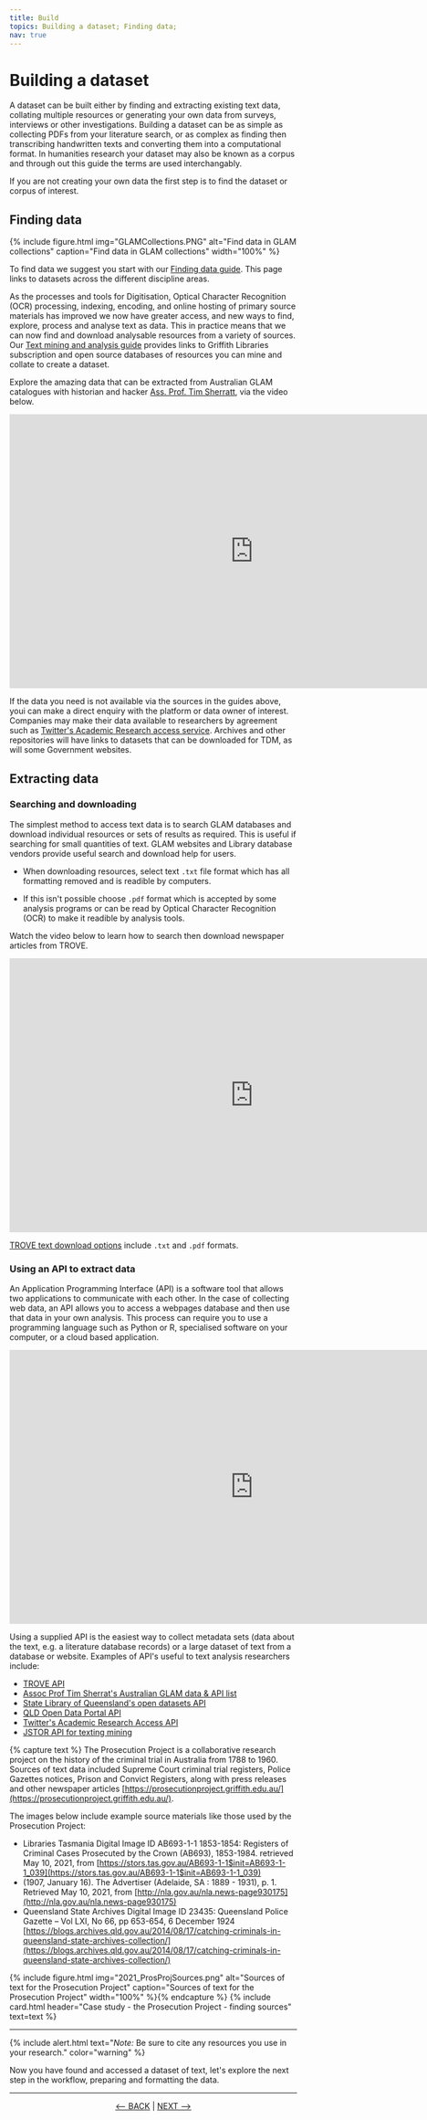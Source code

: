 ```yaml
---
title: Build
topics: Building a dataset; Finding data; 
nav: true
---
```


# Building a dataset

A dataset can be built either by finding and extracting existing text data, collating multiple resources or generating your own data from surveys, interviews or other investigations. Building a dataset can be as simple as collecting PDFs from your literature search, or as complex as finding then transcribing handwritten texts and converting them into a computational format. In humanities research your dataset may also be known as a corpus and through out this guide the terms are used interchangably. 

If you are not creating your own data the first step is to find the dataset or corpus of interest.

## Finding data

{% include figure.html img="GLAMCollections.PNG" alt="Find data in GLAM collections" caption="Find data in GLAM collections" width="100%" %}	

To find data we suggest you start with our [Finding data guide](https://libraryguides.griffith.edu.au/finddata). This page links to datasets across the different discipline areas. 

As the processes and tools for Digitisation, Optical Character Recognition (OCR) processing, indexing, encoding, and online hosting of primary source materials has improved we now have  greater access, and new ways to find, explore, process and analyse text as data.  This in practice means that we can now find and download analysable resources from a variety of sources. Our [Text mining and analysis guide](https://libraryguides.griffith.edu.au/text-mining) provides links to Griffith Libraries subscription and open source databases of resources you can mine and collate to create a dataset. 


Explore the amazing data that can be extracted from Australian GLAM catalogues with historian and hacker [Ass. Prof. Tim Sherratt](https://timsherratt.org/), via the video below.
<iframe width="853" height="480" src="https://www.youtube.com/embed/spvb-zBe24o" title="YouTube video player" frameborder="0" allow="accelerometer; autoplay; clipboard-write; encrypted-media; gyroscope; picture-in-picture" allowfullscreen></iframe>


If the data you need is not available via the sources in the guides above, youi can make a direct enquiry with the platform or data owner of interest. Companies may make their data available to researchers by agreement such as [Twitter's Academic Research access service](https://developer.twitter.com/en/products/twitter-api/academic-research). Archives and other repositories will have links to datasets that can be downloaded for TDM, as will some Government websites.  

## Extracting data

### Searching and downloading

The simplest method to access text data is to search GLAM databases and download individual resources or sets of results as required. This is useful if searching for small quantities of text. GLAM websites and Library database vendors provide useful search and download help for users. 

- When downloading resources, select text `.txt` file format which has all formatting removed and is readible by computers. 

- If this isn't possible choose `.pdf` format which is accepted by some analysis programs or can be read by Optical Character Recognition (OCR) to make it readible by analysis tools. 

Watch the video below to learn how to search then download newspaper articles from TROVE.
<iframe width="853" height="480" src="https://www.youtube.com/embed/RZyq_QMO7YY" title="YouTube video player" frameborder="0" allow="accelerometer; autoplay; clipboard-write; encrypted-media; gyroscope; picture-in-picture" allowfullscreen></iframe>


[TROVE text download options](https://trove.nla.gov.au/help/using-trove/downloading) include `.txt` and `.pdf` formats. 

### Using an API to extract data

An Application Programming Interface (API) is a software tool that allows two applications to communicate with each other. In the case of collecting web data, an API allows you to access a webpages database and then use that data in your own analysis. This process can require you to use a programming language such as Python or R, specialised software on your computer, or a cloud based application.

<iframe width="853" height="480" src="https://www.youtube.com/embed/s7wmiS2mSXY" title="YouTube video player" frameborder="0" allow="accelerometer; autoplay; clipboard-write; encrypted-media; gyroscope; picture-in-picture" allowfullscreen></iframe>

Using a supplied API is the easiest way to collect metadata sets (data about the text, e.g. a literature database records) or a large dataset of text from a database or website. Examples of API's useful to text analysis researchers include:
- [TROVE API](https://trove.nla.gov.au/about/create-something/using-api)
- [Assoc Prof Tim Sherrat's Australian GLAM data & API list](https://glam-workbench.net/glam-data-list/)
- [State Library of Queensland's open datasets API](https://www.slq.qld.gov.au/get-involved/open-data/open-datasets-released-state-library)
- [QLD Open Data Portal API](https://www.data.qld.gov.au/article/standards-and-guidance/publishing-guides-standards/api-user-guide)
- [Twitter's Academic Research Access API](https://developer.twitter.com/en/products/twitter-api/academic-research)
- [JSTOR API for texting mining](https://about-jstor-org.libraryproxy.griffith.edu.au/whats-in-jstor/text-mining-support/)


{% capture text %}
The Prosecution Project is a collaborative research project on the history of the criminal trial in Australia from 1788 to 1960. Sources of text data included Supreme Court criminal trial registers, Police Gazettes notices, Prison and Convict Registers, along with press releases and other newspaper articles  [https://prosecutionproject.griffith.edu.au/](https://prosecutionproject.griffith.edu.au/).

The images below include example source materials like those used by the Prosecution Project:
- Libraries Tasmania Digital Image ID AB693-1-1 1853-1854: Registers of Criminal Cases Prosecuted by the Crown (AB693), 1853-1984. retrieved May 10, 2021, from [https://stors.tas.gov.au/AB693-1-1$init=AB693-1-1_039](https://stors.tas.gov.au/AB693-1-1$init=AB693-1-1_039) 
- (1907, January 16). The Advertiser (Adelaide, SA : 1889 - 1931), p. 1. Retrieved May 10, 2021, from [http://nla.gov.au/nla.news-page930175](http://nla.gov.au/nla.news-page930175)
- Queensland State Archives Digital Image ID 23435: Queensland Police Gazette – Vol LXI, No 66, pp 653-654, 6 December 1924 
[https://blogs.archives.qld.gov.au/2014/08/17/catching-criminals-in-queensland-state-archives-collection/](https://blogs.archives.qld.gov.au/2014/08/17/catching-criminals-in-queensland-state-archives-collection/)

{% include figure.html img="2021_ProsProjSources.png" alt="Sources of text for the Prosecution Project" caption="Sources of text for the Prosecution Project" width="100%" %}{% endcapture %} {% include card.html header="Case study - the Prosecution Project - finding sources" text=text %}

----

{% include alert.html text="*Note:* Be sure to cite any resources you use in your research." color="warning" %}

Now you have found and accessed a dataset of text, let's explore the next step in the workflow, preparing and formatting the data.

----

<p align="center">
  <a href="https://griffithunilibrary.github.io/intro-text-mining-analysis/content/3-rights.html"><-- BACK</a> |
  <a href="https://griffithunilibrary.github.io/intro-text-mining-analysis/content/5-prepare-text.html">NEXT --></a>
</p>
